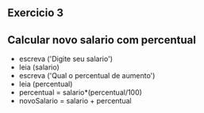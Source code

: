 ## Exercicio 3
## Calcular novo salario com percentual

- escreva ('Digite seu salario')
- leia (salario)
- escreva ('Qual o percentual de aumento')
- leia (percentual)
- percentual = salario*(percentual/100)
- novoSalario = salario + percentual 
